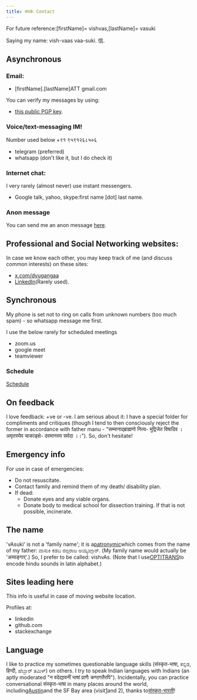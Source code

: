 ```yaml
---
title: संपर्कः Contact
---
```


For future reference:\[firstName\]= vishvas,\[lastName\]= vasuki

Saying my name: vish-vaas vaa-suki. 信.

## Asynchronous
### Email:

- \[firstName\].\[lastName\]ATT gmail.com

You can verify my messages by using:
- [this public PGP key](https://keybase.io/vvasuki/pgp_keys.asc?fingerprint=1e8b3e346bd2d91b394bd6a9483963b3ff487bfb).  

### Voice/text-messaging IM!
Number used below +९१ ९५९१२६८५०६

- telegram (preferred)
- whatsapp (don't like it, but I do check it)

### Internet chat:

I very rarely (almost never) use instant messengers.

- Google talk, yahoo, skype:first name \[dot\] last name.

### Anon message
You can send me an anon message [here](https://rebrand.ly/anon_to_vishvas).

## Professional and Social Networking websites:

In case we know each other, you may keep track of me (and discuss common interests) on these sites:

- [x.com/dyugangaa](http://x.com/dyugangaa)
- [LinkedIn](http://www.linkedin.com/in/vishvas)(Rarely used).

## Synchronous
My phone is set not to ring on calls from unknown numbers (too much spam) - so whatsapp message me first.

I use the below rarely for scheduled meetings

- zoom.us
- google meet
- teamviewer


### Schedule

[Schedule](http://www.google.com/calendar/embed?src=5k8q0obiess9hcjdi9hi22e5qs%40group.calendar.google.com&ctz=America/Chicago)


## On feedback
I love feedback: +ve or -ve. I am serious about it: I have a special folder for compliments and critiques (though I tend to then consciously reject the former in accordance with father manu - "सम्मानाद्ब्राह्मणो नित्य- मुद्विजेत विषादिव । अमृतस्येव चाकाङ्क्षे- दवमानस्य सर्वदा ।।"). So, don't hesitate!

## Emergency info
For use in case of emergencies:
- Do not resuscitate.
- Contact family and remind them of my death/ disability plan.
- If dead:
  - Donate eyes and any viable organs.
  - Donate body to medical school for dissection training. If that is not possible, incinerate.


## The name
'vAsuki' is not a 'family name'; it is a[patronymic](http://en.wikipedia.org/wiki/Patronymic)which comes from the name of my father: ವಾಸುಕಿ ಕಡಬ ರಙ್ಗರಾಜ ಅಯ್ಯಙ್ಗಾರ್. (My family name would actually be 'अय्यङ्गार्'.) So, I prefer to be called: vishvAs. (Note that I use[OPTITRANS](https://sanskrit-coders.github.io/input/optitrans/)to encode hindu sounds in latin alphabet.)

## Sites leading here
This info is useful in case of moving website location.

Profiles at:
- linkedin
- github.com
- stackexchange

## Language

I like to practice my sometimes questionable language skills (संस्कृत-भाषा, ಕನ್ನಡ, हिन्दी, ಹೆಬ್ಬಾರ್ ತಮಿಳ್) on others. I try to speak Indian languages with Indians (an aptly moderated "न वदेद्यावनीं भाषां प्राणैः कण्ठगतैरपि"). Incidentally, you can practice conversational संस्कृत-भाषा in many places around the world, including[Austin](http://www.google.com/url?q=http%3A%2F%2Fwww.facebook.com%2Fgroup.php%3Fgid%3D258123070220&sa=D&sntz=1&usg=AFQjCNGJI0Gi3I5wndPIaMKZjAVvlRJUAw)and the SF Bay area (visit[1](https://www.google.com/url?q=https%3A%2F%2Fsites.google.com%2Fsite%2Fsamskritabharatisfo%2F&sa=D&sntz=1&usg=AFQjCNHccrMJIcEV0wFZ6kLVEYdcTmU-Gg)and 2), thanks to[संस्कृत-भारती](http://www.google.com/url?q=http%3A%2F%2Fsamskritabharati.org%2Fsb%2F&sa=D&sntz=1&usg=AFQjCNHiHeplOvGfGzHAqBNxyIhgl1-9dw)!
